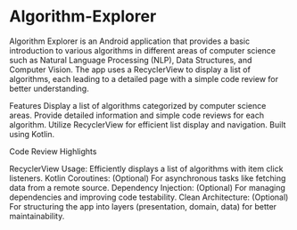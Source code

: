 # Algorithm-Explorer
Algorithm Explorer is an Android application that provides a basic introduction to various algorithms in different areas of computer science such as Natural Language Processing (NLP), Data Structures, and Computer Vision. The app uses a RecyclerView to display a list of algorithms, each leading to a detailed page with a simple code review for better understanding.

Features
Display a list of algorithms categorized by computer science areas.
Provide detailed information and simple code reviews for each algorithm.
Utilize RecyclerView for efficient list display and navigation.
Built using Kotlin.

Code Review Highlights

RecyclerView Usage: Efficiently displays a list of algorithms with item click listeners.
Kotlin Coroutines: (Optional) For asynchronous tasks like fetching data from a remote source.
Dependency Injection: (Optional) For managing dependencies and improving code testability.
Clean Architecture: (Optional) For structuring the app into layers (presentation, domain, data) for better maintainability.

